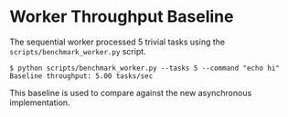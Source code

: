 # Worker Throughput Baseline

The sequential worker processed 5 trivial tasks using the `scripts/benchmark_worker.py` script.

```
$ python scripts/benchmark_worker.py --tasks 5 --command "echo hi"
Baseline throughput: 5.00 tasks/sec
```

This baseline is used to compare against the new asynchronous implementation.

